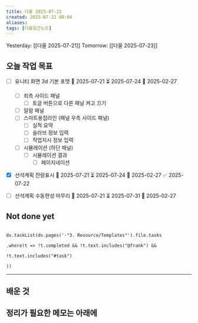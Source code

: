 ```yaml
---
title: 다울 2025-07-22
created: 2025-07-22 08:04
aliases: 
tags: [다울일간노트]
---
```



Yesterday: [[다울 2025-07-21]] 
Tomorrow: [[다울 2025-07-23]] 




## 오늘 작업 목표
- [ ] 유니티 화면 3d 기본 포맷 🛫 2025-07-21 ⏳ 2025-07-24 📅 2025-02-27
	- [ ] 죄측 사이드 패널
		- [ ] 토글 버튼으로 다른 패널 켜고 끄기
	- [ ] 알람 패널
	- [ ] 스마트용접라인 (패널 우측 사이드 패널)
		- [ ] 실적 요약
		- [ ] 슬라브 정보 입력
		- [ ] 작업지시 정보 입력
	- [ ] 시뮬레이션 (하단 패널)
		- [ ] 시뮬레이션 결과
			- [ ] 페이지네이션
- [x] 선석계획 잔량표시 🛫 2025-07-21 ⏳ 2025-07-24 📅 2025-02-27 ✅ 2025-07-22
- [ ] 선석계획 수동편성 마무리 🛫 2025-07-21 ⏳ 2025-07-31 📅 2025-02-27




## Not done yet

```dataviewjs

dv.taskList(dv.pages('-"3. Resource/Templates"').file.tasks

.where(t => !t.completed && !t.text.includes("@frank") &&

!t.text.includes("#task")

))

```

---

## 배운 것




## 정리가 필요한 메모는 아래에



